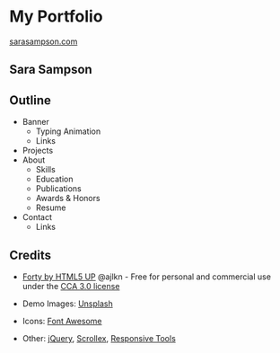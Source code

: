 # My Portfolio

[sarasampson.com](https://www.sarasampson.com/)

## Sara Sampson

## Outline

* Banner
  * Typing Animation
  * Links
* Projects
* About
  * Skills
  * Education
  * Publications
  * Awards & Honors
  * Resume
* Contact
  * Links

## Credits

* [Forty by HTML5 UP](html5up.net) @ajlkn - Free for personal and commercial use under the [CCA 3.0 license](html5up.net/license)

* Demo Images: [Unsplash](unsplash.com)

* Icons: [Font Awesome](fontawesome.io)

* Other: [jQuery](jquery.com), [Scrollex](github.com/ajlkn/jquery.scrollex), [Responsive Tools](github.com/ajlkn/responsive-tools)
